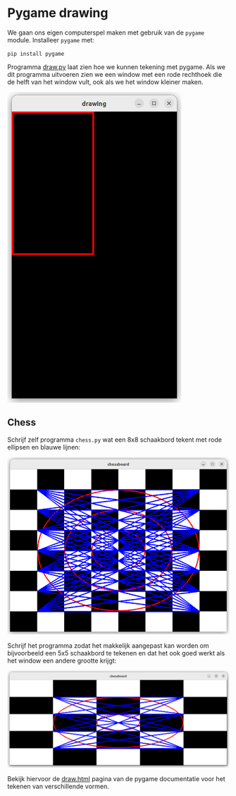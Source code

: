 # Pygame drawing

We gaan ons eigen computerspel maken met gebruik van de `pygame`
module. Installeer `pygame` met:

    pip install pygame
    
Programma [draw.py](draw.py) laat zien hoe we kunnen tekening met
pygame. Als we dit programma uitvoeren zien we een window met een rode
rechthoek die de helft van het window vult, ook als we het window
kleiner maken.

![draw.png](draw.png)


## Chess

Schrijf zelf programma `chess.py` wat een 8x8 schaakbord tekent met rode
ellipsen en blauwe lijnen:

![chess8.png](chess8.png)

Schrijf het programma zodat het makkelijk aangepast kan worden om
bijvoorbeeld een 5x5 schaakbord te tekenen en dat het ook goed werkt
als het window een andere grootte krijgt:

![chess5.png](chess5.png)

Bekijk hiervoor de [draw.html](https://www.pygame.org/docs/ref/draw.html)
pagina van de pygame documentatie voor het tekenen van verschillende
vormen.

